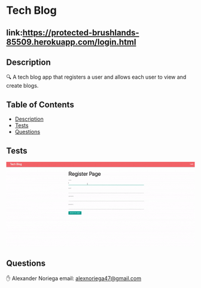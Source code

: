 # Tech Blog
  ## link:https://protected-brushlands-85509.herokuapp.com/login.html
## Description
🔍 
A tech blog app that registers a user and allows each user to view and create blogs. 
## Table of Contents
- [Description](#description)
- [Tests](#tests)
- [Questions](#questions)
## Tests
![workout_tracker](asset/techBlog.gif)
## Questions
✋ 
Alexander Noriega
email: alexnoriega47@gmail.com
